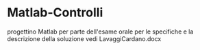 # Matlab-Controlli
progettino Matlab per parte dell'esame orale
per le specifiche e la descrizione della soluzione vedi LavaggiCardano.docx
